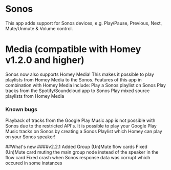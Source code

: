 # Sonos
This app adds support for Sonos devices, e.g. Play/Pause, Previous, Next, Mute/Unmute & Volume control.

# Media (compatible with Homey v1.2.0 and higher)
Sonos now also supports Homey Media! This makes it possible to play playlists from Homey Media to the Sonos. 
Features of this app in combination with Homey Media include:
Play a Sonos playlist on Sonos
Play tracks from the Spotify/Soundcloud app to Sonos
Play mixed source playlists from Homey Media

### Known bugs
Playback of tracks from the Google Play Music app is not possible with Sonos due to the restricted API's. 
It is possible to play your Google Play Music tracks on Sonos by creating a Sonos Playlist which Homey can play on your Sonos speaker!

##What's new
####v2.2.1
Added Group (Un)Mute flow cards
Fixed (Un)Mute card muting the main group node instead of the speaker in the flow card
Fixed crash when Sonos response data was corrupt which occured in some instances